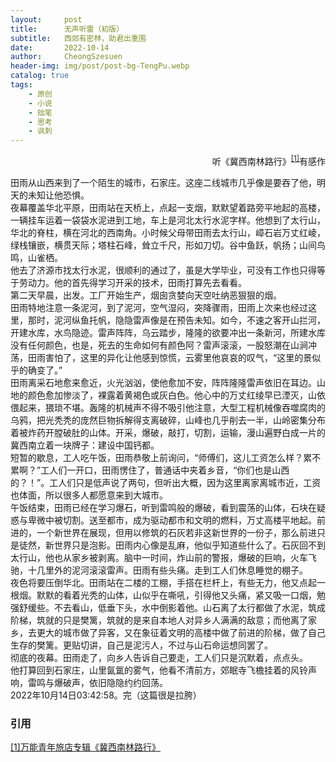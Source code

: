 ```yaml
---
layout:     post
title:      无声听雷（初版）
subtitle:   西郊有密林，助君出重围
date:       2022-10-14
author:     CheongSzesuen
header-img: img/post/post-bg-TengPu.webp
catalog: true
tags:
    - 原创
    - 小说
    - 拙笔
    - 思考
    - 讽刺
---
```

<p align="right">听《冀西南林路行》<sup><a href="#ref1">[1]</a></sup>有感作</p>
田雨从山西来到了一个陌生的城市，石家庄。这座二线城市几乎像是要吞了他，明天的未知让他恐惧。
<br>
夜幕覆盖华北平原，田雨站在天桥上，点起一支烟，默默望着路旁平地起的高楼，一辆挂车运着一袋袋水泥进到工地，车上是河北太行水泥字样。他想到了太行山，华北的脊柱，横在河北的西南角。小时候父母带田雨去太行山，嶂石岩万丈红崚，绿栈镶嵌，横贯天际；塔柱石峰，耸立千尺，形如刀切。谷中鱼跃，帆扬；山间鸟鸣，山雀栖。
<br>
他去了济源市找太行水泥，很顺利的通过了，虽是大学毕业，可没有工作也只得等于劳动力。他的首先得学习开采的技术，田雨打算先去看看。
<br>
第二天早晨，出发。工厂开始生产，烟囱贪婪向天空吐纳恶狠狠的烟。
<br>
田雨特地注意一条泥河，到了泥河，空气湿闷，突降骤雨，田雨上次来也经过这里，那时，泥河纵鱼托帆，隐隐雷声像是在预告未知。如今，不速之客开山拦河，开建水库，水鸟隐迹。雷声阵阵，乌云踏步，隆隆的欲要冲出一条新河，所建水库没有任何颜色，也是，死去的生命如何有颜色阿？雷声滚滚，一股怒潮在山涧冲荡，田雨害怕了，这里的异化让他感到惊慌，云雾里他哀哀的叹气，“这里的景似乎的确变了。”
<br>
田雨离采石地愈来愈近，火光汹汹，使他愈加不安，阵阵隆隆雷声依旧在耳边。山地的颜色愈加惨淡了，裸露着黄褐色或灰白色。他心中的万丈红绫早已湮灭，山依偎起来，猥琐不堪。轰隆的机械声不得不吸引他注意，大型工程机械像吞噬腐肉的乌鸦，把光秃秃的庞然巨物拆解得支离破碎，山峰也几乎削去一半，山岭密集分布着被炸药开膛破肚的山体。开采，爆破，敲打，切割，运输，漫山遍野白成一片的冀西南立着一块牌子：建设中国钙都。
<br>
短暂的歇息，工人吃午饭，田雨恭敬上前询问，“师傅们，这儿工资怎么样？累不累啊？”工人们一开口，田雨愣住了，普通话中夹着乡音，“你们也是山西的？！”。工人们只是低声说了两句，但听出大概，因为这里离家离城市近，工资也体面，所以很多人都愿意来到大城市。
<br>
午饭结束，田雨已经在学习爆石，听到雷鸣般的爆破，看到震荡的山体，石块在疑惑与卑微中被切割。送至都市，成为驱动都市和文明的燃料，万丈高楼平地起。前进的，一个新世界在展现，但用以修筑的石灰若非这新世界的一份子，那么前进只是徒然，新世界只是泡影。田雨内心像是乱麻，他似乎知道些什么了。石灰回不到太行山，他也从家乡被剥离。脑中一时间，炸山前的警报，爆破的巨响，火车飞驰，十几里外的泥河滚滚雷声。田雨有些头痛。走到工人们休息睡觉的棚子。
<br>
夜色将要压倒华北。田雨站在二楼的工棚，手搭在栏杆上，有些无力，他又点起一根烟。默默的看着光秃的山体，山似乎在嘶吼，引得他又头痛，紧又吸一口烟，勉强舒缓些。不去看山，低垂下头，水中倒影着他。山石离了太行都做了水泥，筑成阶梯，筑就的只是樊篱，筑就的是来自本地人对异乡人满满的敌意；而他离了家乡，去更大的城市做了异客，又在象征着文明的高楼中做了前进的阶梯，做了自己生存的樊篱。更贴切讲，自己是泥污人，不过与山石命运想同罢了。
<br>
彻底的夜幕。田雨走了，向乡人告诉自己要走，工人们只是沉默着，点点头。
<br>
他打算回到石家庄，山里氤氲的雾气，他看不清前方，郊眠寺飞檐挂着的风铃声响，雷鸣与爆破声，依旧隐隐约约回荡。
<br>
2022年10月14日03:42:58。完（这篇很是拉胯）
<br>
     
### 引用
<a name = "ref1" href="https://music.163.com/#/album?id=120605500">[1]万能青年旅店专辑《冀西南林路行》</a>